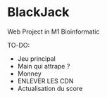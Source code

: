# BlackJack
Web Project in M1 Bioinformatic


TO-DO:
- Jeu principal
- Main qui attrape ?
- Monney
- ENLEVER LES CDN
- Actualisation du score